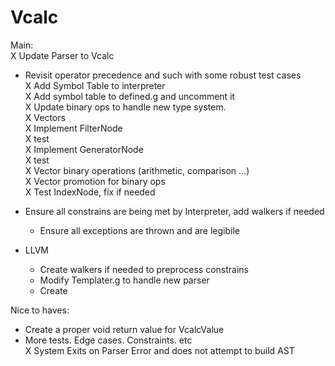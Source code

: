 Vcalc  
=====  

Main:  
X Update Parser to Vcalc  
  - Revisit operator precedence and such with some robust test cases  
X Add Symbol Table to interpreter  
X Add symbol table to defined.g and uncomment it  
X Update binary ops to handle new type system.  
X Vectors  
  X Implement FilterNode  
    X test  
  X Implement GeneratorNode  
    X test  
  X Vector binary operations (arithmetic, comparison ...)  
  X Vector promotion for binary ops  
  X Test IndexNode, fix if needed  



- Ensure all constrains are being met by Interpreter, add walkers if needed  
  - Ensure all exceptions are thrown and are legibile  
- LLVM  
  - Create walkers if needed to preprocess constrains  
  - Modify Templater.g to handle new parser  
  - Create   







Nice to haves:
- Create a proper void return value for VcalcValue   
- More tests. Edge cases. Constraints. etc  
X System Exits on Parser Error and does not attempt to build AST  
